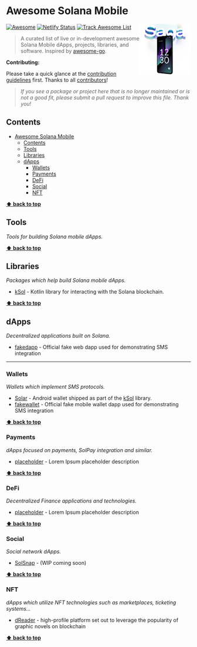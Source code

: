 # Awesome Solana Mobile

<a href="https://solanamobile.com/"><img align="right" width="140" src="./saga.png" alt="awesome-solana-mobile" title="awesome-solana-mobile" /></a>

[![Awesome](https://cdn.rawgit.com/sindresorhus/awesome/d7305f38d29fed78fa85652e3a63e154dd8e8829/media/badge.svg)](https://github.com/sindresorhus/awesome)
[![Netlify Status](https://api.netlify.com/api/v1/badges/83a6dcbe-0da6-433e-b586-f68109286bd5/deploy-status)](#todo)
[![Track Awesome List](https://www.trackawesomelist.com/badge.svg)](https://www.trackawesomelist.com/avelino/awesome-solana-mobile/)

> A curated list of live or in-development awesome Solana Mobile dApps, projects, libraries, and software. Inspired by [awesome-go](https://github.com/vinta/awesome-go).

**Contributing:**

Please take a quick glance at the [contribution guidelines](https://github.com/avelino/awesome-go/blob/master/CONTRIBUTING.md) first. Thanks to all [contributors](https://github.com/avelino/awesome-go/graphs/contributors)!

> _If you see a package or project here that is no longer maintained or is not a good fit, please submit a pull request to improve this file. Thank you!_

## Contents

- [Awesome Solana Mobile](#awesome-solana-mobile)
  - [Contents](#contents)
  - [Tools](#tools)
  - [Libraries](#libraries)
  - [dApps](#dapps)
    - [Wallets](#wallets)
    - [Payments](#payments)
    - [DeFi](#defi)
    - [Social](#social)
    - [NFT](#nft)

**[⬆ back to top](#contents)**

## Tools

_Tools for building Solana mobile dApps._

**[⬆ back to top](#contents)**

## Libraries

_Packages which help build Solana mobile dApps._

- [kSol](https://github.com/dlgrech/ksol) - Kotlin library for interacting with the Solana blockchain.

**[⬆ back to top](#contents)**

## dApps

_Decentralized applications built on Solana._

- [fakedapp](https://github.com/solana-mobile/mobile-wallet-adapter/tree/main/android/fakedapp) - Official fake web dapp used for demonstrating SMS integration

---

### Wallets

_Wallets which implement SMS protocols._

- [Solar](https://github.com/dlgrech/ksol/tree/main/android) - Android wallet shipped as part of the [kSol](https://github.com/dlgrech/ksol) library.
- [fakewallet](https://github.com/solana-mobile/mobile-wallet-adapter/tree/main/android/fakewallet) - Official fake mobile wallet dapp used for demonstrating SMS integration

**[⬆ back to top](#contents)**

### Payments

_dApps focused on payments, SolPay integration and similar._

- [placeholder](#TODO) - Lorem Ipsum placeholder description

**[⬆ back to top](#contents)**

### DeFi

_Decentralized Finance applications and technologies._

- [placeholder](#TODO) - Lorem Ipsum placeholder description

**[⬆ back to top](#contents)**

### Social

_Social network dApps._

- [SolSnap](#TODO) - (WIP coming soon)

**[⬆ back to top](#contents)**

### NFT

_dApps which utilize NFT technologies such as marketplaces, ticketing systems..._

- [dReader](https://dreader.io) - high-profile platform set out to leverage the popularity of graphic novels on blockchain

**[⬆ back to top](#contents)**